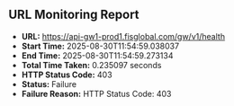 ## URL Monitoring Report

- **URL:** https://api-gw1-prod1.fisglobal.com/gw/v1/health
- **Start Time:** 2025-08-30T11:54:59.038037
- **End Time:** 2025-08-30T11:54:59.273134
- **Total Time Taken:** 0.235097 seconds
- **HTTP Status Code:** 403
- **Status:** Failure
- **Failure Reason:** HTTP Status Code: 403
